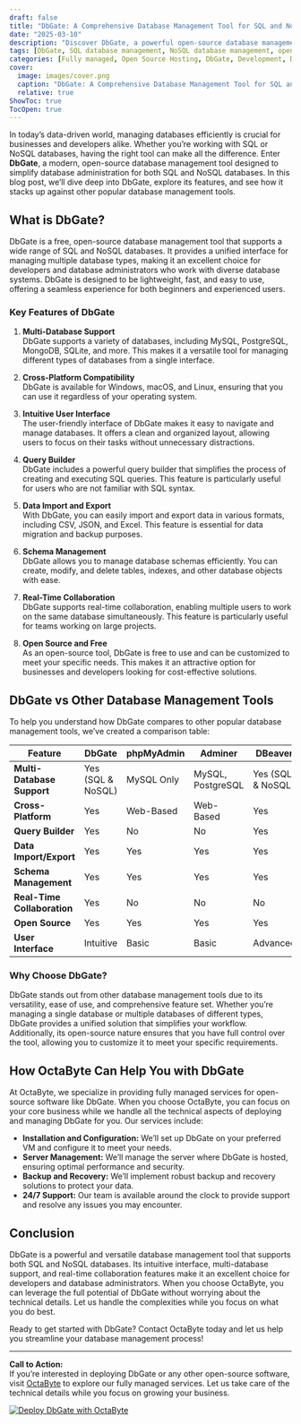 ```yaml
---
draft: false
title: "DbGate: A Comprehensive Database Management Tool for SQL and NoSQL Databases"
date: "2025-03-10"
description: "Discover DbGate, a powerful open-source database management tool that supports both SQL and NoSQL databases. Learn how DbGate simplifies database administration, its key features, and how it compares to other popular database tools."
tags: [DbGate, SQL database management, NoSQL database management, open-source database tools, DbGate vs other tools, database administration, DbGate features, managed database services, OctaByte]
categories: [Fully managed, Open Source Hosting, DbGate, Development, Dev Ops]
cover:
  image: images/cover.png
  caption: "DbGate: A Comprehensive Database Management Tool for SQL and NoSQL Databases"
  relative: true
ShowToc: true
TocOpen: true
---
```



In today’s data-driven world, managing databases efficiently is crucial for businesses and developers alike. Whether you’re working with SQL or NoSQL databases, having the right tool can make all the difference. Enter **DbGate**, a modern, open-source database management tool designed to simplify database administration for both SQL and NoSQL databases. In this blog post, we’ll dive deep into DbGate, explore its features, and see how it stacks up against other popular database management tools.

## What is DbGate?

DbGate is a free, open-source database management tool that supports a wide range of SQL and NoSQL databases. It provides a unified interface for managing multiple database types, making it an excellent choice for developers and database administrators who work with diverse database systems. DbGate is designed to be lightweight, fast, and easy to use, offering a seamless experience for both beginners and experienced users.

### Key Features of DbGate

1. **Multi-Database Support**  
   DbGate supports a variety of databases, including MySQL, PostgreSQL, MongoDB, SQLite, and more. This makes it a versatile tool for managing different types of databases from a single interface.

2. **Cross-Platform Compatibility**  
   DbGate is available for Windows, macOS, and Linux, ensuring that you can use it regardless of your operating system.

3. **Intuitive User Interface**  
   The user-friendly interface of DbGate makes it easy to navigate and manage databases. It offers a clean and organized layout, allowing users to focus on their tasks without unnecessary distractions.

4. **Query Builder**  
   DbGate includes a powerful query builder that simplifies the process of creating and executing SQL queries. This feature is particularly useful for users who are not familiar with SQL syntax.

5. **Data Import and Export**  
   With DbGate, you can easily import and export data in various formats, including CSV, JSON, and Excel. This feature is essential for data migration and backup purposes.

6. **Schema Management**  
   DbGate allows you to manage database schemas efficiently. You can create, modify, and delete tables, indexes, and other database objects with ease.

7. **Real-Time Collaboration**  
   DbGate supports real-time collaboration, enabling multiple users to work on the same database simultaneously. This feature is particularly useful for teams working on large projects.

8. **Open Source and Free**  
   As an open-source tool, DbGate is free to use and can be customized to meet your specific needs. This makes it an attractive option for businesses and developers looking for cost-effective solutions.

## DbGate vs Other Database Management Tools

To help you understand how DbGate compares to other popular database management tools, we’ve created a comparison table:

| Feature                | DbGate               | phpMyAdmin          | Adminer             | DBeaver             |
|------------------------|----------------------|---------------------|---------------------|---------------------|
| **Multi-Database Support** | Yes (SQL & NoSQL)    | MySQL Only          | MySQL, PostgreSQL   | Yes (SQL & NoSQL)   |
| **Cross-Platform**      | Yes                  | Web-Based           | Web-Based           | Yes                 |
| **Query Builder**       | Yes                  | No                  | No                  | Yes                 |
| **Data Import/Export**  | Yes                  | Yes                 | Yes                 | Yes                 |
| **Schema Management**   | Yes                  | Yes                 | Yes                 | Yes                 |
| **Real-Time Collaboration** | Yes                  | No                  | No                  | No                  |
| **Open Source**         | Yes                  | Yes                 | Yes                 | Yes                 |
| **User Interface**      | Intuitive            | Basic               | Basic               | Advanced            |

### Why Choose DbGate?

DbGate stands out from other database management tools due to its versatility, ease of use, and comprehensive feature set. Whether you’re managing a single database or multiple databases of different types, DbGate provides a unified solution that simplifies your workflow. Additionally, its open-source nature ensures that you have full control over the tool, allowing you to customize it to meet your specific requirements.

## How OctaByte Can Help You with DbGate

At OctaByte, we specialize in providing fully managed services for open-source software like DbGate. When you choose OctaByte, you can focus on your core business while we handle all the technical aspects of deploying and managing DbGate for you. Our services include:

- **Installation and Configuration:** We’ll set up DbGate on your preferred VM and configure it to meet your needs.
- **Server Management:** We’ll manage the server where DbGate is hosted, ensuring optimal performance and security.
- **Backup and Recovery:** We’ll implement robust backup and recovery solutions to protect your data.
- **24/7 Support:** Our team is available around the clock to provide support and resolve any issues you may encounter.

## Conclusion

DbGate is a powerful and versatile database management tool that supports both SQL and NoSQL databases. Its intuitive interface, multi-database support, and real-time collaboration features make it an excellent choice for developers and database administrators. When you choose OctaByte, you can leverage the full potential of DbGate without worrying about the technical details. Let us handle the complexities while you focus on what you do best.

Ready to get started with DbGate? Contact OctaByte today and let us help you streamline your database management process!

---

**Call to Action:**  
If you’re interested in deploying DbGate or any other open-source software, visit [OctaByte](https://octabyte.io) to explore our fully managed services. Let us take care of the technical details while you focus on growing your business.

[![Deploy DbGate with OctaByte](/images/deploy-on-octabyte.png)](https://octabyte.io/fully-managed-open-source-services/development/dev-ops/dbgate)